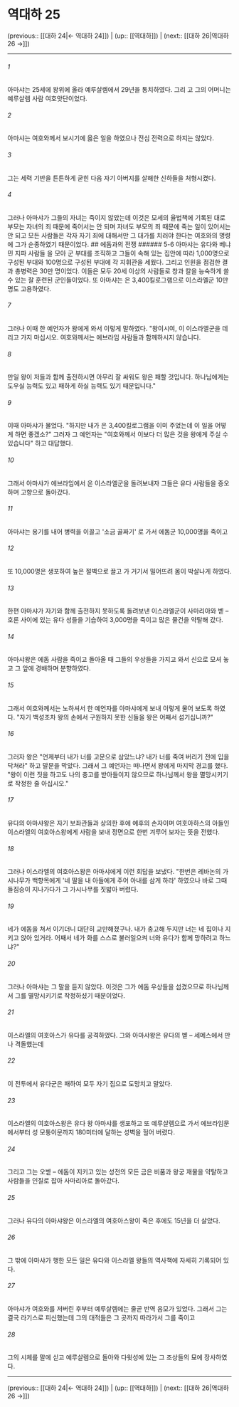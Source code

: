 # 역대하 25

(previous:: [[대하 24|← 역대하 24]]) | (up:: [[역대하]]) | (next:: [[대하 26|역대하 26 →]])

***




###### 1 

아마샤는 25세에 왕위에 올라 예루살렘에서 29년을 통치하였다. 그리 고 그의 어머니는 예루살렘 사람 여호앗단이었다. 



###### 2 

아마샤는 여호와께서 보시기에 옳은 일을 하였으나 전심 전력으로 하지는 않았다. 



###### 3 

그는 세력 기반을 튼튼하게 굳힌 다음 자기 아버지를 살해한 신하들을 처형시켰다. 



###### 4 

그러나 아마샤가 그들의 자녀는 죽이지 않았는데 이것은 모세의 율법책에 기록된 대로 부모는 자녀의 죄 때문에 죽어서는 안 되며 자녀도 부모의 죄 때문에 죽는 일이 있어서는 안 되고 모든 사람들은 각자 자기 죄에 대해서만 그 대가를 치러야 한다는 여호와의 명령에 그가 순종하였기 때문이었다. ## 에돔과의 전쟁 ###### 5-6 아마샤는 유다와 베냐민 지파 사람들 을 모아 군 부대를 조직하고 그들이 속해 있는 집안에 따라 1,000명으로 구성된 부대와 100명으로 구성된 부대에 각 지휘관을 세웠다. 그리고 인원을 점검한 결과 총병력은 30만 명이었다. 이들은 모두 20세 이상의 사람들로 창과 칼을 능숙하게 쓸 수 있는 잘 훈련된 군인들이었다. 또 아마샤는 은 3,400킬로그램으로 이스라엘군 10만 명도 고용하였다. 



###### 7 

그러나 이때 한 예언자가 왕에게 와서 이렇게 말하였다. "왕이시여, 이 이스라엘군을 데리고 가지 마십시오. 여호와께서는 에브라임 사람들과 함께하시지 않습니다. 



###### 8 

만일 왕이 저들과 함께 출전하시면 아무리 잘 싸워도 왕은 패할 것입니다. 하나님에게는 도우실 능력도 있고 패하게 하실 능력도 있기 때문입니다." 



###### 9 

이때 아마샤가 물었다. "하지만 내가 은 3,400킬로그램을 이미 주었는데 이 일을 어떻게 하면 좋겠소?" 그러자 그 예언자는 "여호와께서 이보다 더 많은 것을 왕에게 주실 수 있습니다" 하고 대답했다. 



###### 10 

그래서 아마샤가 에브라임에서 온 이스라엘군을 돌려보내자 그들은 유다 사람들을 증오하며 고향으로 돌아갔다. 



###### 11 

아마샤는 용기를 내어 병력을 이끌고 '소금 골짜기' 로 가서 에돔군 10,000명을 죽이고 



###### 12 

또 10,000명은 생포하여 높은 절벽으로 끌고 가 거기서 밀어뜨려 몸이 박살나게 하였다. 



###### 13 

한편 아마샤가 자기와 함께 출전하지 못하도록 돌려보낸 이스라엘군이 사마리아와 벧 – 호론 사이에 있는 유다 성들을 기습하여 3,000명을 죽이고 많은 물건을 약탈해 갔다. 



###### 14 

아마샤왕은 에돔 사람을 죽이고 돌아올 때 그들의 우상들을 가지고 와서 신으로 모셔 놓고 그 앞에 경배하며 분향하였다. 



###### 15 

그래서 여호와께서는 노하셔서 한 예언자를 아마샤에게 보내 이렇게 물어 보도록 하였다. "자기 백성조차 왕의 손에서 구원하지 못한 신들을 왕은 어째서 섬기십니까?" 



###### 16 

그러자 왕은 "언제부터 내가 너를 고문으로 삼았느냐? 내가 너를 죽여 버리기 전에 입을 닥쳐라" 하고 말문을 막았다. 그래서 그 예언자는 떠나면서 왕에게 마지막 경고를 했다. "왕이 이런 짓을 하고도 나의 충고를 받아들이지 않으므로 하나님께서 왕을 멸망시키기로 작정한 줄 아십시오." 



###### 17 

유다의 아마샤왕은 자기 보좌관들과 상의한 후에 예후의 손자이며 여호아하스의 아들인 이스라엘의 여호아스왕에게 사람을 보내 정면으로 한번 겨루어 보자는 뜻을 전했다. 



###### 18 

그러나 이스라엘의 여호아스왕은 아마샤에게 이런 회답을 보냈다. "한번은 레바논의 가시나무가 백향목에게 '네 딸을 내 아들에게 주어 아내를 삼게 하라' 하였으나 바로 그때 들짐승이 지나가다가 그 가시나무를 짓밟아 버렸다. 



###### 19 

네가 에돔을 쳐서 이기더니 대단히 교만해졌구나. 내가 충고해 두지만 너는 네 집이나 지키고 앉아 있거라. 어째서 네가 화를 스스로 불러일으켜 너와 유다가 함께 망하려고 하느냐?" 



###### 20 

그러나 아마샤는 그 말을 듣지 않았다. 이것은 그가 에돔 우상들을 섬겼으므로 하나님께서 그를 멸망시키기로 작정하셨기 때문이었다. 



###### 21 

이스라엘의 여호아스가 유다를 공격하였다. 그와 아마샤왕은 유다의 벧 – 세메스에서 만나 격돌했는데 



###### 22 

이 전투에서 유다군은 패하여 모두 자기 집으로 도망치고 말았다. 



###### 23 

이스라엘의 여호아스왕은 유다 왕 아마샤를 생포하고 또 예루살렘으로 가서 에브라임문에서부터 성 모퉁이문까지 180미터에 달하는 성벽을 헐어 버렸다. 



###### 24 

그리고 그는 오벧 – 에돔이 지키고 있는 성전의 모든 금은 비품과 왕궁 재물을 약탈하고 사람들을 인질로 잡아 사마리아로 돌아갔다. 



###### 25 

그러나 유다의 아마샤왕은 이스라엘의 여호아스왕이 죽은 후에도 15년을 더 살았다. 



###### 26 

그 밖에 아마샤가 행한 모든 일은 유다와 이스라엘 왕들의 역사책에 자세히 기록되어 있다. 



###### 27 

아마샤가 여호와를 저버린 후부터 예루살렘에는 줄곧 반역 음모가 있었다. 그래서 그는 결국 라기스로 피신했는데 그의 대적들은 그 곳까지 따라가서 그를 죽이고 



###### 28 

그의 시체를 말에 싣고 예루살렘으로 돌아와 다윗성에 있는 그 조상들의 묘에 장사하였다.

***

(previous:: [[대하 24|← 역대하 24]]) | (up:: [[역대하]]) | (next:: [[대하 26|역대하 26 →]])
